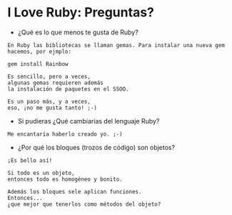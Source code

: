 
# I Love Ruby: Preguntas?

* ¿Qué es lo que menos te gusta de Ruby?

```
En Ruby las bibliotecas se llaman gemas. Para instalar una nueva gem hacemos, por ejmplo:

gem install Rainbow

Es sencillo, pero a veces,
algunas gemas requieren además
la instalación de paquetes en el SSOO.

Es un paso más, y a veces,
eso, ¡no me gusta tanto! ;-)
```

* Si pudieras ¿Qué cambiarías del lenguaje Ruby?

```
Me encantaría haberlo creado yo. ;-)
```
* ¿Por qué los bloques (trozos de código) son objetos?

```
¡Es bello así!

Si todo es un objeto,
entonces todo es homogéneo y bonito.

Además los bloques sele aplican funciones.
Entonces...
¿que mejor que tenerlos como métodos del objeto?
```
